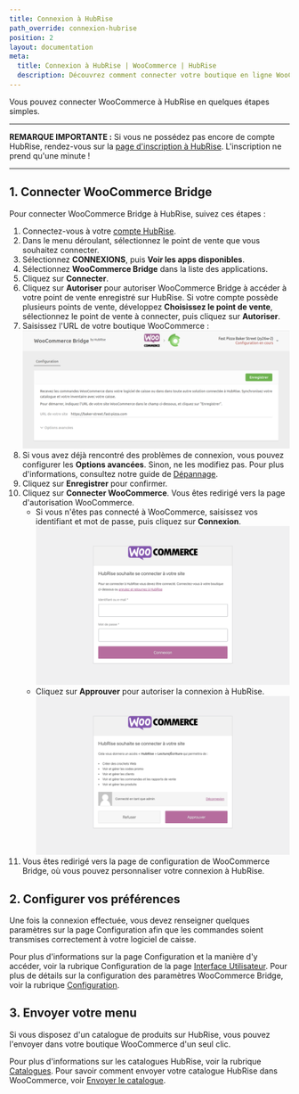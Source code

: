 ```yaml
---
title: Connexion à HubRise
path_override: connexion-hubrise
position: 2
layout: documentation
meta:
  title: Connexion à HubRise | WooCommerce | HubRise
  description: Découvrez comment connecter votre boutique en ligne WooCommerce à HubRise. La connexion s'effectue simplement. Envoyez le lien de votre page WooCommerce à HubRise et suivez les quelques étapes pour vous connecter.
---
```


Vous pouvez connecter WooCommerce à HubRise en quelques étapes simples.

---

**REMARQUE IMPORTANTE :** Si vous ne possédez pas encore de compte HubRise, rendez-vous sur la [page d'inscription à HubRise](https://manager.hubrise.com/signup). L'inscription ne prend qu'une minute !

---

## 1. Connecter WooCommerce Bridge

Pour connecter WooCommerce Bridge à HubRise, suivez ces étapes :

1. Connectez-vous à votre [compte HubRise](https://manager.hubrise.com).
2. Dans le menu déroulant, sélectionnez le point de vente que vous souhaitez connecter.
3. Sélectionnez **CONNEXIONS**, puis **Voir les apps disponibles**.
4. Sélectionnez **WooCommerce Bridge** dans la liste des applications.
5. Cliquez sur **Connecter**.
6. Cliquez sur **Autoriser** pour autoriser WooCommerce Bridge à accéder à votre point de vente enregistré sur HubRise. Si votre compte possède plusieurs points de vente, développez **Choisissez le point de vente**, sélectionnez le point de vente à connecter, puis cliquez sur **Autoriser**.
7. Saisissez l'URL de votre boutique WooCommerce :
   ![URL de la page d'accueil de WooCommerce Bridge](./images/012-woocommerce-step-1.png)
8. Si vous avez déjà rencontré des problèmes de connexion, vous pouvez configurer les **Options avancées**. Sinon, ne les modifiez pas. Pour plus d'informations, consultez notre guide de [Dépannage](/apps/woocommerce/troubleshooting).
9. Cliquez sur **Enregistrer** pour confirmer.
10. Cliquez sur **Connecter WooCommerce**. Vous êtes redirigé vers la page d'autorisation WooCommerce.
    - Si vous n'êtes pas connecté à WooCommerce, saisissez vos identifiant et mot de passe, puis cliquez sur **Connexion**.
      ![Page de connexion WooCommerce](./images/006-woocommerce-login.png)
    - Cliquez sur **Approuver** pour autoriser la connexion à HubRise.
      ![Page d'autorisation WooCommerce](./images/007-woocommerce-authorisation.png)
11. Vous êtes redirigé vers la page de configuration de WooCommerce Bridge, où vous pouvez personnaliser votre connexion à HubRise.

## 2. Configurer vos préférences

Une fois la connexion effectuée, vous devez renseigner quelques paramètres sur la page Configuration afin que les commandes soient transmises correctement à votre logiciel de caisse.

Pour plus d'informations sur la page Configuration et la manière d'y accéder, voir la rubrique Configuration de la page [Interface Utilisateur](/apps/woocommerce/user-interface#configuration). Pour plus de détails sur la configuration des paramètres WooCommerce Bridge, voir la rubrique [Configuration](/apps/woocommerce/configuration).

## 3. Envoyer votre menu

Si vous disposez d'un catalogue de produits sur HubRise, vous pouvez l'envoyer dans votre boutique WooCommerce d'un seul clic.

Pour plus d'informations sur les catalogues HubRise, voir la rubrique [Catalogues](/docs/catalog).
Pour savoir comment envoyer votre catalogue HubRise dans WooCommerce, voir [Envoyer le catalogue](/apps/woocommerce/push-catalog).
